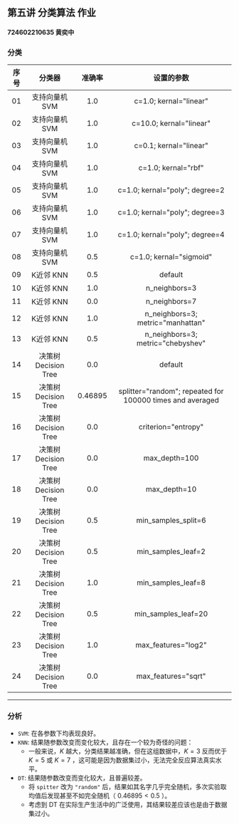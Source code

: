 ## 第五讲 分类算法 作业

#### 724602210635 黄奕中


### 分类
| 序号 | 分类器 | 准确率 | 设置的参数 |
|:---:|:---:|:---:|:---:|
|01| 支持向量机 SVM | 1.0 | c=1.0; kernal="linear" |
|02| 支持向量机 SVM | 1.0 | c=10.0; kernal="linear" |
|03| 支持向量机 SVM | 1.0 | c=0.1; kernal="linear" |
|04| 支持向量机 SVM | 1.0 | c=1.0; kernal="rbf" |
|05| 支持向量机 SVM | 1.0 | c=1.0; kernal="poly"; degree=2 |
|06| 支持向量机 SVM | 1.0 | c=1.0; kernal="poly"; degree=3 |
|07| 支持向量机 SVM | 1.0 | c=1.0; kernal="poly"; degree=4 |
|08| 支持向量机 SVM | 0.5 | c=1.0; kernal="sigmoid" |
|09| K近邻 KNN | 0.5 | default |
|10| K近邻 KNN | 1.0 | n_neighbors=3 |
|11| K近邻 KNN | 0.0 | n_neighbors=7 |
|12| K近邻 KNN | 1.0 | n_neighbors=3; metric="manhattan" |
|13| K近邻 KNN | 0.5 | n_neighbors=3; metric="chebyshev" |
|14| 决策树 Decision Tree | 0.0 | default |
|15| 决策树 Decision Tree | 0.46895 | splitter="random"; repeated for 100000 times and averaged |
|16| 决策树 Decision Tree | 0.0 | criterion="entropy" |
|17| 决策树 Decision Tree | 0.0 | max_depth=100 |
|18| 决策树 Decision Tree | 0.0 | max_depth=10 |
|19| 决策树 Decision Tree | 0.5 | min_samples_split=6 |
|20| 决策树 Decision Tree | 0.5 | min_samples_leaf=2 |
|21| 决策树 Decision Tree | 1.0 | min_samples_leaf=8 |
|22| 决策树 Decision Tree | 0.5 | min_samples_leaf=20 |
|23| 决策树 Decision Tree | 1.0 | max_features="log2" |
|24| 决策树 Decision Tree | 0.0 | max_features="sqrt" |

---

### 分析
- `SVM`: 在各参数下均表现良好。
- `KNN`: 结果随参数改变而变化较大，且存在一个较为奇怪的问题：
   - 一般来说，$K$ 越大，分类结果越准确，但在这组数据中，$K=3$ 反而优于 $K=5$ 或 $K=7$ ，这可能是因为数据集过小，无法完全反应算法真实水平。
- `DT`: 结果随参数改变而变化较大，且普遍较差。
  - 将 `spitter` 改为 `"random"` 后，结果如其名字几乎完全随机，多次实验取均值后发现甚至不如完全随机（ $0.46895<0.5$ ）。
  - 考虑到 DT 在实际生产生活中的广泛使用，其结果较差应该也是由于数据集过小。